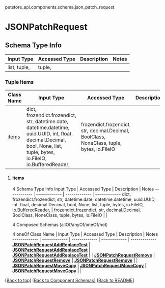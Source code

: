 <a name="top"></a>
petstore_api.components.schema.json_patch_request
# JSONPatchRequest

## Schema Type Info
Input Type | Accessed Type | Description | Notes
------------ | ------------- | ------------- | -------------
list, tuple,  | tuple,  |  |

### Tuple Items
Class Name | Input Type | Accessed Type | Description | Notes
------------- | ------------- | ------------- | ------------- | -------------
[items](#items) | dict, frozendict.frozendict, str, datetime.date, datetime.datetime, uuid.UUID, int, float, decimal.Decimal, bool, None, list, tuple, bytes, io.FileIO, io.BufferedReader,  | frozendict.frozendict, str, decimal.Decimal, BoolClass, NoneClass, tuple, bytes, io.FileIO |  |

1. #### items
   
   4 Schema Type Info
   Input Type | Accessed Type | Description | Notes
   ------------ | ------------- | ------------- | -------------
   dict, frozendict.frozendict, str, datetime.date, datetime.datetime, uuid.UUID, int, float, decimal.Decimal, bool, None, list, tuple, bytes, io.FileIO, io.BufferedReader,  | frozendict.frozendict, str, decimal.Decimal, BoolClass, NoneClass, tuple, bytes, io.FileIO |  |
   
   4 Composed Schemas (allOf/anyOf/oneOf/not)
   
   4 oneOf
   Class Name | Input Type | Accessed Type | Description | Notes
   ------------- | ------------- | ------------- | ------------- | -------------
      [**JSONPatchRequestAddReplaceTest**](json_patch_request_add_replace_test.JSONPatchRequestAddReplaceTest.md) | [**JSONPatchRequestAddReplaceTest**](json_patch_request_add_replace_test.JSONPatchRequestAddReplaceTest.md) | [**JSONPatchRequestAddReplaceTest**](json_patch_request_add_replace_test.JSONPatchRequestAddReplaceTest.md) |  |
      [**JSONPatchRequestRemove**](json_patch_request_remove.JSONPatchRequestRemove.md) | [**JSONPatchRequestRemove**](json_patch_request_remove.JSONPatchRequestRemove.md) | [**JSONPatchRequestRemove**](json_patch_request_remove.JSONPatchRequestRemove.md) |  |
      [**JSONPatchRequestMoveCopy**](json_patch_request_move_copy.JSONPatchRequestMoveCopy.md) | [**JSONPatchRequestMoveCopy**](json_patch_request_move_copy.JSONPatchRequestMoveCopy.md) | [**JSONPatchRequestMoveCopy**](json_patch_request_move_copy.JSONPatchRequestMoveCopy.md) |  |

[[Back to top]](#top) [[Back to Component Schemas]](../../../README.md#Component-Schemas) [[Back to README]](../../../README.md)
